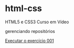 # html-css
 HTML5 e CSS3 Curso em Vídeo

 gerenciando repositórios

 <a href="https://abraaovitor.github.io/html-css/exercicios/ex001/index.html">Executar o exercício 001</a>
